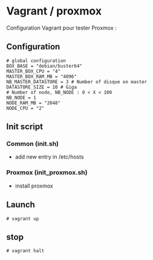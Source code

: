 # Vagrant / proxmox

Configuration Vagrant pour tester Proxmox :

## Configuration

```
# global configuration
BOX_BASE = "debian/buster64"
MASTER_BOX_CPU = "4"
MASTER_BOX_RAM_MB = "4096"
NB_MASTER_DATASTORE = 3 # Number of disque on master
DATASTORE_SIZE = 10 # Giga
# Number of node, NB_NODE : 0 < X < 100
NB_NODE = 1
NODE_RAM_MB = "2048"
NODE_CPU = "2"
```


## Init script

### Common (init.sh)

* add new entry in /etc/hosts

### Proxmox (init_proxmox.sh)

* install proxmox


## Launch

```
# vagrant up
```

## stop


```
# vagrant halt
```
